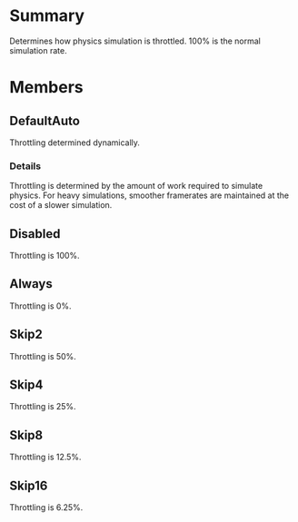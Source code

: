 # Summary
Determines how physics simulation is throttled. 100% is the normal simulation
rate.

# Members

## DefaultAuto
Throttling determined dynamically.

### Details
Throttling is determined by the amount of work required to simulate physics. For
heavy simulations, smoother framerates are maintained at the cost of a slower
simulation.

## Disabled
Throttling is 100%.

## Always
Throttling is 0%.

## Skip2
Throttling is 50%.

## Skip4
Throttling is 25%.

## Skip8
Throttling is 12.5%.

## Skip16
Throttling is 6.25%.

